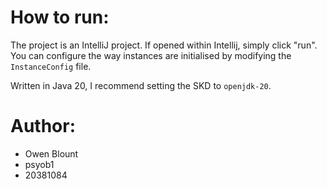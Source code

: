 # How to run:
The project is an IntelliJ project. If opened within Intellij, simply click "run".
You can configure the way instances are initialised by modifying the `InstanceConfig`
file.

Written in Java 20, I recommend setting the SKD to `openjdk-20`.

# Author:
- Owen Blount
- psyob1
- 20381084
